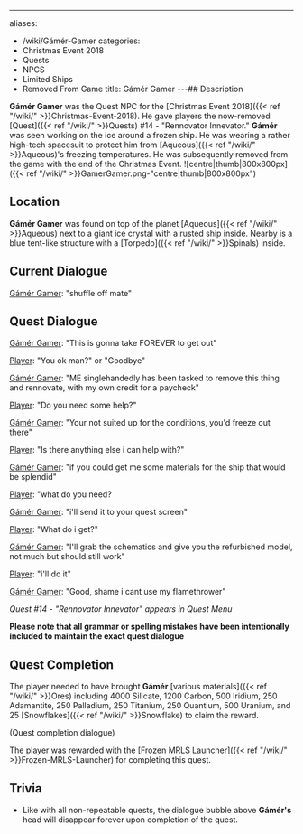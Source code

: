 ---
aliases:
- /wiki/Gámér-Gamer
categories:
- Christmas Event 2018
- Quests
- NPCS
- Limited Ships
- Removed From Game
title: Gámér Gamer
---## Description

**Gámér Gamer** was the Quest NPC for the [Christmas Event 2018]({{< ref "/wiki/" >}}Christmas-Event-2018). He gave players the now-removed [Quest]({{< ref "/wiki/" >}}Quests) #14 - "Rennovator Innevator." **Gámér** was seen working on the ice around a frozen ship. He was wearing a rather high-tech spacesuit to protect him from [Aqueous]({{< ref "/wiki/" >}}Aqueous)'s freezing temperatures. He was subsequently removed from the game with the end of the Christmas Event. ![centre|thumb|800x800px]({{< ref "/wiki/" >}}GamerGamer.png-"centre|thumb|800x800px")

## Location

**Gámér Gamer** was found on top of the planet [Aqueous]({{< ref "/wiki/" >}}Aqueous) next to a giant ice crystal with a rusted ship inside. Nearby is a blue tent-like structure with a [Torpedo]({{< ref "/wiki/" >}}Spinals) inside.

## Current Dialogue 

<u>Gámér Gamer</u>: "shuffle off mate"

## Quest Dialogue 

<u>Gámér Gamer</u>: "This is gonna take FOREVER to get out"

<u>Player</u>: "You ok man?" or "Goodbye"

<u>Gámér Gamer</u>: "ME singlehandedly has been tasked to remove this thing and rennovate, with my own credit for a paycheck"

<u>Player</u>: "Do you need some help?"

<u>Gámér Gamer</u>: "Your not suited up for the conditions, you'd freeze out there"

<u>Player</u>: "Is there anything else i can help with?"

<u>Gámér Gamer</u>: "if you could get me some materials for the ship that would be splendid"

<u>Player</u>: "what do you need?

<u>Gámér Gamer</u>: "i'll send it to your quest screen"

<u>Player</u>: "What do i get?"

<u>Gámér Gamer</u>: "I'll grab the schematics and give you the refurbished model, not much but should still work"

<u>Player</u>: "i'll do it"

<u>Gámér Gamer</u>: "Good, shame i cant use my flamethrower"

_Quest #14 - "Rennovator Innevator" appears in Quest Menu_

**Please note that all grammar or spelling mistakes have been intentionally included to maintain the exact quest dialogue**

## Quest Completion 

The player needed to have brought **Gámér** [various materials]({{< ref "/wiki/" >}}Ores) including 4000 Silicate, 1200 Carbon, 500 Iridium, 250 Adamantite, 250 Palladium, 250 Titanium, 250 Quantium, 500 Uranium, and 25 [Snowflakes]({{< ref "/wiki/" >}}Snowflake) to claim the reward.

(Quest completion dialogue)

The player was rewarded with the [Frozen MRLS Launcher]({{< ref "/wiki/" >}}Frozen-MRLS-Launcher) for completing this quest.

## Trivia

- Like with all non-repeatable quests, the dialogue bubble above **Gámér's** head will disappear forever upon completion of the quest.